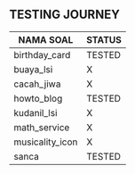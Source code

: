 ## TESTING JOURNEY

| NAMA SOAL       | STATUS  | 
|---              |---      |
| birthday_card   | TESTED  |  
| buaya_lsi       | X       | 
| cacah_jiwa      | X       | 
| howto_blog      | TESTED  |  
| kudanil_lsi     | X       | 
| math_service    | X       | 
| musicality_icon | X       |  
| sanca           | TESTED  | 
